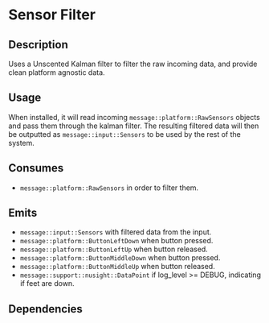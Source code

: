 # Sensor Filter

## Description

Uses a Unscented Kalman filter to filter the raw incoming data, and provide clean platform agnostic data.

## Usage

When installed, it will read incoming `message::platform::RawSensors` objects and pass them through the kalman filter.
The resulting filtered data will then be outputted as `message::input::Sensors` to be used by the rest of the system.

## Consumes

- `message::platform::RawSensors` in order to filter them.

## Emits

- `message::input::Sensors` with filtered data from the input.
- `message::platform::ButtonLeftDown` when button pressed.
- `message::platform::ButtonLeftUp` when button released.
- `message::platform::ButtonMiddleDown` when button pressed.
- `message::platform::ButtonMiddleUp` when button released.
- `message::support::nusight::DataPoint` if log_level >= DEBUG, indicating if feet are down.

## Dependencies
